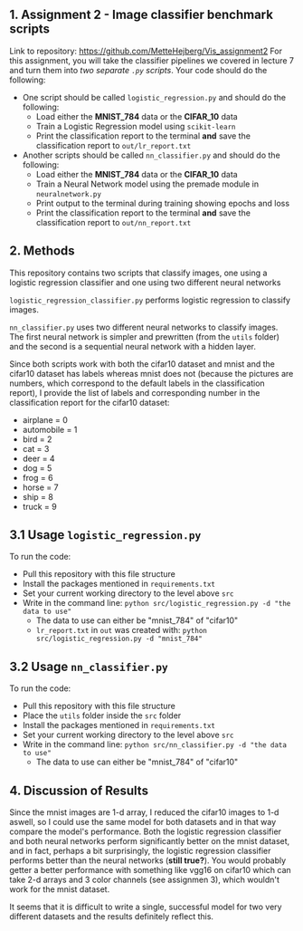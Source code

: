 ## 1. Assignment 2 - Image classifier benchmark scripts
Link to repository: https://github.com/MetteHejberg/Vis_assignment2
For this assignment, you will take the classifier pipelines we covered in lecture 7 and turn them into *two separate ```.py``` scripts*. Your code should do the following:

- One script should be called ```logistic_regression.py``` and should do the following:
  - Load either the **MNIST_784** data or the **CIFAR_10** data
  - Train a Logistic Regression model using ```scikit-learn```
  - Print the classification report to the terminal **and** save the classification report to ```out/lr_report.txt```
- Another scripts should be called ```nn_classifier.py``` and should do the following:
  - Load either the **MNIST_784** data or the **CIFAR_10** data
  - Train a Neural Network model using the premade module in ```neuralnetwork.py```
  - Print output to the terminal during training showing epochs and loss
  - Print the classification report to the terminal **and** save the classification report to ```out/nn_report.txt```

## 2. Methods
This repository contains two scripts that classify images, one using a logistic regression classifier and one using two different neural networks

```logistic_regression_classifier.py``` performs logistic regression to classify images.

```nn_classifier.py``` uses two different neural networks to classify images. The first neural network is simpler and prewritten (from the ```utils``` folder) and the second is a sequential neural network with a hidden layer. 

Since both scripts work with both the cifar10 dataset and mnist and the cifar10 dataset has labels whereas mnist does not (because the pictures are numbers, which correspond to the default labels in the classification report), I provide the list of labels and corresponding number in the classification report for the cifar10 dataset:
- airplane = 0
- automobile = 1
- bird = 2
- cat = 3
- deer = 4
- dog = 5
- frog = 6
- horse = 7
- ship = 8
- truck = 9

## 3.1 Usage ```logistic_regression.py``` 
To run the code:
- Pull this repository with this file structure
- Install the packages mentioned in ```requirements.txt```
- Set your current working directory to the level above ```src```
- Write in the command line: ```python src/logistic_regression.py -d "the data to use"```
  - The data to use can either be "mnist_784" of "cifar10"
  - ```lr_report.txt``` in ```out``` was created with: ```python src/logistic_regression.py -d "mnist_784"```

## 3.2 Usage ```nn_classifier.py```
To run the code:
- Pull this repository with this file structure
- Place the ```utils``` folder inside the ```src``` folder
- Install the packages mentioned in ```requirements.txt```
- Set your current working directory to the level above ```src```
- Write in the command line: ```python src/nn_classifier.py -d "the data to use"```
  - The data to use can either be "mnist_784" of "cifar10"

## 4. Discussion of Results
Since the mnist images are 1-d array, I reduced the cifar10 images to 1-d aswell, so I could use the same model for both datasets and in that way compare the model's performance. Both the logistic regression classifier and both neural networks perform significantly better on the mnist dataset, and in fact, perhaps a bit surprisingly, the logistic regression classifier performs better than the neural networks (__still true?__). You would probably getter a better performance with something like vgg16 on cifar10 which can take 2-d arrays and 3 color channels (see assignmen 3), which wouldn't work for the mnist dataset.

It seems that it is difficult to write a single, successful model for two very different datasets and the results definitely reflect this.

